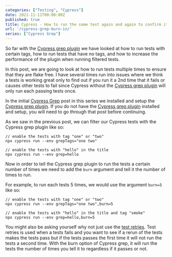 ```yaml
---
categories: ["Testing", "Cypress"]
date: 2021-11-11T00:00:00Z
published: true
title: Cypress - How to run the same test again and again to confirm it is flake-free
url: '/cypress-grep-burn-in/'
series: ["Cypress Grep"]
---
```


So far with the [Cypress grep plugin](https://github.com/cypress-io/cypress-grep) we have looked at how to run tests with certain tags, how to run tests that have no tags, and how to increase the performance of the plugin when running filtered tests.

In this post, we are going to look at how to run tests multiple times to ensure that they are flake free.  I have several times run into issues where we think a tests is working great only to find out if you run it a 2nd time that it fails or causes other tests to fail since Cypress without the [Cypress grep plugin](https://github.com/cypress-io/cypress-grep) will only run each passing tests once.

<!--more-->

In the initial [Cypress Grep](/cypress-grep) post in this series we installed and setup the [Cypress grep plugin](https://github.com/cypress-io/cypress-grep).  If you do not have the [Cypress grep plugin](https://github.com/cypress-io/cypress-grep) installed and setup, you will need to go through that post before continuing.

As we saw in the previous post, we can filter our Cypress tests with the Cypress grep plugin like so:

```shell
// enable the tests with tag "one" or "two"
npx cypress run --env grepTags="one two"

// enable the tests with "hello" in the title
npx cypress run --env grep=hello
```

Now in order to tell the Cypress grep plugin to run the tests a certain number of times we need to add the `burn` argument and tell it the number of times to run.

For example, to run each tests 5 times, we would use the argument `burn=5` like so:

```shell
// enable the tests with tag "one" or "two"
npx cypress run --env grepTags="one two",burn=5

// enable the tests with "hello" in the title and tag "smoke"
npx cypress run --env grep=hello,burn=5
```

You might also be asking yourself why not just use the [test retries](https://docs.cypress.io/guides/guides/test-retries).  Test retries is used when a tests fails and you want to see if a rerun of  the tests makes the tests pass but if the tests passes the first time it will not run the tests a second time.  With the burn option of Cypress grep, it will run the tests the number of times you tell it to regardless if it passes or not.